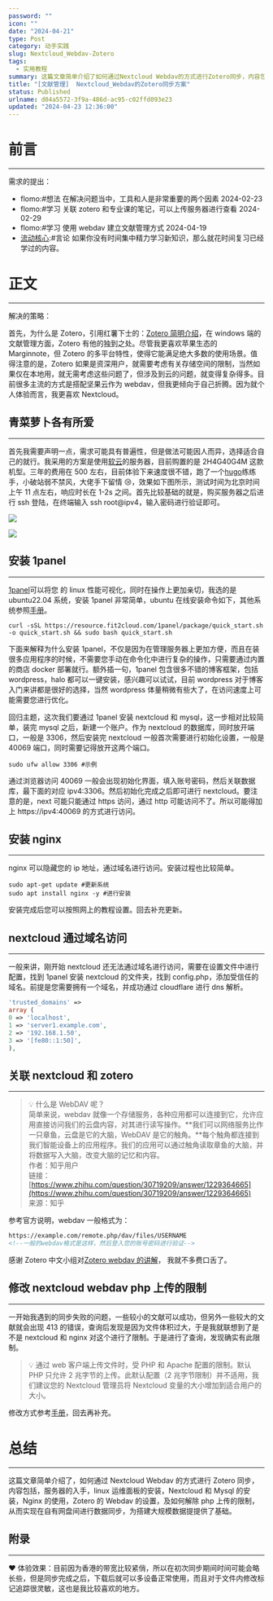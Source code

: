 ```yaml
---
password: ""
icon: ""
date: "2024-04-21"
type: Post
category: 动手实践
slug: Nextcloud_Webdav-Zotero
tags:
  - 实用教程
summary: 这篇文章简单介绍了如何通过Nextcloud Webdav的方式进行Zotero同步，内容包括：服务器入门，linux运维面板的安装，Nextcloud和Mysql的安装，Nginx的使用，Zotero的Webdav的设置，解除php上传的限制，从而实现在自有网盘间进行数据同步，为搭建大规模数据集提供了基础。
title: "[文献管理]  Nextcloud_Webdav的Zotero同步方案"
status: Published
urlname: d04a5572-3f9a-486d-ac95-c02ffd093e23
updated: "2024-04-23 12:36:00"
---
```


# 前言

---

需求的提出：

- flomo:#想法 在解决问题当中，工具和人是非常重要的两个因素 2024-02-23
- flomo:#学习 关联 zotero 和专业课的笔记，可以上传服务器进行查看 2024-02-29
- flomo:#学习 使用 webdav 建立文献管理方式 2024-04-19
- [流动核心](https://matrixcore.top/article/inexhaustible#a14a6f8b2275406ea446d94b9c191dd6):#言论 如果你没有时间集中精力学习新知识，那么就花时间复习已经学过的内容。

# 正文

---

解决的策略：

首先，为什么是 Zotero，引用红薯下士的：[Zotero 简明介绍](https://zhuanlan.zhihu.com/p/445621222#:~:text=Zotero%20%E6%98%AF%E4%B8%80%E4%B8%AA%20%E5%BC%80%E6%BA%90,%E3%80%81%E6%98%93%E7%94%A8%E7%9A%84%E5%A4%9A%E5%B9%B3%E5%8F%B0%E7%A7%91%E7%A0%94%E5%B7%A5%E5%85%B7%EF%BC%8C%E5%8F%AF%E7%94%A8%E6%9D%A5%E5%B8%AE%E5%8A%A9%E6%94%B6%E9%9B%86%E3%80%81%E7%BB%84%E7%BB%87%E3%80%81%E5%BC%95%E7%94%A8%E3%80%81%E5%88%86%E4%BA%AB%E5%90%84%E7%B1%BB%E8%B5%84%E6%96%99%EF%BC%8C%E6%B3%A8%E5%86%8C%E8%B4%A6%E5%8F%B7%E4%B9%8B%E5%90%8E%E5%8F%AF%E4%BB%A5%E4%BD%BF%E7%94%A8%E5%AE%98%E6%96%B9%E6%9C%8D%E5%8A%A1%E5%99%A8%E5%9C%A8%E5%A4%9A%E7%AB%AF%20%E8%87%AA%E5%8A%A8%E5%90%8C%E6%AD%A5%20%E4%BB%A5%E5%8F%8A%E4%BD%BF%E7%94%A8%E6%B5%8F%E8%A7%88%E5%99%A8%E6%8F%92%E4%BB%B6%EF%BC%8C%E8%BF%98%E5%8F%AF%E4%BB%A5%E7%9B%B4%E6%8E%A5%E5%9C%A8%E7%BD%91%E9%A1%B5%E4%B8%AD%E6%93%8D%E4%BD%9C%E3%80%82)，在 windows 端的文献管理方面，Zotero 有他的独到之处。尽管我更喜欢苹果生态的 Marginnote，但 Zotero 的多平台特性，使得它能满足绝大多数的使用场景。值得注意的是，Zotero 如果是资深用户，就需要考虑有关存储空间的限制，当然如果仅在本地用，就无需考虑这些问题了，但涉及到云的问题，就变得复杂得多。目前很多主流的方式是搭配坚果云作为 webdav，但我更倾向于自己折腾。因为就个人体验而言，我更喜欢 Nextcloud。

## 青菜萝卜各有所爱

---

首先我需要声明一点，需求可能具有普遍性，但是做法可能因人而异，选择适合自己的就行。我采用的方案是使用[软云](https://ruan.cloud/aff/HNAAAYYQ)的服务器，目前购置的是 2H4G40G4M 这款机型。三年的费用在 500 左右，目前体验下来速度很不错，跑了一个[hugo](http://hugo.matrixcore.top/)练练手，小破站弱不禁风，大佬手下留情 😢，效果如下图所示，测试时间为北京时间上午 11 点左右，响应时长在 1-2s 之间。首先比较基础的就是，购买服务器之后进行 ssh 登陆，在终端输入 ssh root@ipv4，输入密码进行验证即可。

![](https://bu.dusays.com/2024/04/23/6627ab4ccee3d.jpeg)

![](https://bu.dusays.com/2024/04/23/6627ab1eb234a.png)

## 安装 1panel

---

[1panel](https://1panel.cn/)可以将您 的 linux 性能可视化，同时在操作上更加亲切，我选的是 ubuntu22.04 系统，安装 1panel 非常简单，ubuntu 在线安装命令如下，其他系统参照[手册](https://1panel.cn/docs/installation/online_installation/)。

```shell
curl -sSL https://resource.fit2cloud.com/1panel/package/quick_start.sh -o quick_start.sh && sudo bash quick_start.sh
```

下面来解释为什么安装 1panel，不仅是因为在管理服务器上更加方便，而且在装很多应用程序的时候，不需要您手动在命令化中进行复杂的操作，只需要通过内置的商店 docker 部署就行。额外插一句，1panel 包含很多不错的博客框架，包括 wordpress，halo 都可以一键安装，感兴趣可以试试，目前 wordpress 对于博客入门来讲都是很好的选择，当然 wordpress 体量稍微有些大了，在访问速度上可能需要您进行优化。

回归主题，这次我们要通过 1panel 安装 nextcloud 和 mysql，这一步相对比较简单，装完 mysql 之后，新建一个账户。作为 nextcloud 的数据库，同时放开端口，一般是 3306，然后安装完 nextcloud 一般首次需要进行初始化设置，一般是 40069 端口，同时需要记得放开这两个端口。

```shell
sudo ufw allow 3306 #示例
```

通过浏览器访问 40069 一般会出现初始化界面，填入账号密码，然后关联数据库，最下面的对应 ipv4:3306。然后初始化完成之后即可进行 nextcloud。要注意的是，next 可能只能通过 https 访问，通过 http 可能访问不了。所以可能得加上 https://ipv4:40069 的方式进行访问。

## 安装 nginx

---

nginx 可以隐藏您的 ip 地址，通过域名进行访问。安装过程也比较简单。

```shell
sudo apt-get update #更新系统
sudo apt install nginx -y #进行安装
```

安装完成后您可以按照网上的教程设置。回去补充更新。

## nextcloud 通过域名访问

---

一般来讲，刚开始 nextcloud 还无法通过域名进行访问，需要在设置文件中进行配置，找到 1panel 安装 nextcloud 的文件夹，找到 config.php，添加受信任的域名。前提是您需要拥有一个域名，并成功通过 cloudflare 进行 dns 解析。

```php
'trusted_domains' =>
array (
0 => 'localhost',
1 => 'server1.example.com',
2 => '192.168.1.50',
3 => '[fe80::1:50]',
),
```

## 关联 nextcloud 和 zotero

---

> 💡 什么是 WebDAV 呢？  
> 简单来说，webdav 就像一个存储服务，各种应用都可以连接到它，允许应用直接访问我们的云盘内容，对其进行读写操作。**我们可以网络服务比作一只章鱼，云盘是它的大脑，WebDAV 是它的触角。**每个触角都连接到我们智能设备上的应用程序。我们的应用可以通过触角读取章鱼的大脑，并将数据写入大脑，改变大脑的记忆和内容。  
> 作者：知乎用户  
> 链接：[https://www.zhihu.com/question/30719209/answer/1229364665](https://www.zhihu.com/question/30719209/answer/1229364665)  
> 来源：知乎

参考官方说明，webdav 一般格式为：

```html
https://example.com/remote.php/dav/files/USERNAME
<!--一般的webdav格式是这样，然后登入您的账号密码进行验证-->
```

感谢 Zotero 中文小组对[Zotero webdav 的讲解](https://zotero-chinese.com/user-guide/sync.html)， 我就不多费口舌了。

## 修改 nextcloud webdav php 上传的限制

---

一开始我遇到的同步失败的问题，一些较小的文献可以成功，但另外一些较大的文献就会出现 413 的错误，查询后发现是因为文件体积过大，于是我就联想到了是不是 nextcloud 和 nginx 对这个进行了限制。于是进行了查询，发现确实有此限制。

> 💡 通过 web 客户端上传文件时，受 PHP 和 Apache 配置的限制。默认 PHP 只允许 2 兆字节的上传。此默认配置（2 兆字节限制）并不适用，我们建议您的 Nextcloud 管理员将 Nextcloud 变量的大小增加到适合用户的大小。

修改方式参考[手册](https://docs.nextcloud.com/server/latest/admin_manual/configuration_files/big_file_upload_configuration.html)，回去再补充。

# 总结

---

这篇文章简单介绍了，如何通过 Nextcloud Webdav 的方式进行 Zotero 同步，内容包括，服务器的入手，linux 运维面板的安装，Nextcloud 和 Mysql 的安装，Nginx 的使用，Zotero 的 Webdav 的设置，及如何解除 php 上传的限制，从而实现在自有网盘间进行数据同步，为搭建大规模数据提提供了基础。

## 附录

---

❤️ 体验效果：目前因为香港的带宽比较紧俏，所以在初次同步期间时间可能会略长些，但是同步完成之后，下载后就可以多设备正常使用，而且对于文件内修改标记追踪很灵敏，这也是我比较喜欢的地方。
